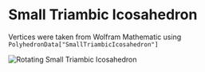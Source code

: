 # Small Triambic Icosahedron

Vertices were taken from Wolfram Mathematic using `PolyhedronData["SmallTriambicIcosahedron"]`

![Rotating Small Triambic Icosahedron](/gif.gif)

